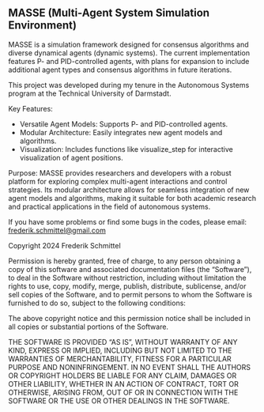 ## MASSE (Multi-Agent System Simulation Environment)
MASSE is a simulation framework designed for consensus algorithms and diverse dynamical agents (dynamic systems). The current implementation features P- and PID-controlled agents, with plans for expansion to include additional agent types and consensus algorithms in future iterations.

This project was developed during my tenure in the Autonomous Systems program at the Technical University of Darmstadt.

Key Features:
- Versatile Agent Models: Supports P- and PID-controlled agents.
- Modular Architecture: Easily integrates new agent models and algorithms.
- Visualization: Includes functions like visualize_step for interactive visualization of agent positions.

Purpose:
MASSE provides researchers and developers with a robust platform for exploring complex multi-agent interactions and control strategies. Its modular architecture allows for seamless integration of new agent models and algorithms, making it suitable for both academic research and practical applications in the field of autonomous systems.

If you have some problems or find some bugs in the codes, please email: [frederik.schmittel@gmail.com](mailto:frederik.schmittel@gmail.com)

Copyright 2024 Frederik Schmittel

Permission is hereby granted, free of charge, to any person obtaining a copy of this software and associated documentation files (the “Software”), to deal in the Software without restriction, including without limitation the rights to use, copy, modify, merge, publish, distribute, sublicense, and/or sell copies of the Software, and to permit persons to whom the Software is furnished to do so, subject to the following conditions:

The above copyright notice and this permission notice shall be included in all copies or substantial portions of the Software.

THE SOFTWARE IS PROVIDED “AS IS”, WITHOUT WARRANTY OF ANY KIND, EXPRESS OR IMPLIED, INCLUDING BUT NOT LIMITED TO THE WARRANTIES OF MERCHANTABILITY, FITNESS FOR A PARTICULAR PURPOSE AND NONINFRINGEMENT. IN NO EVENT SHALL THE AUTHORS OR COPYRIGHT HOLDERS BE LIABLE FOR ANY CLAIM, DAMAGES OR OTHER LIABILITY, WHETHER IN AN ACTION OF CONTRACT, TORT OR OTHERWISE, ARISING FROM, OUT OF OR IN CONNECTION WITH THE SOFTWARE OR THE USE OR OTHER DEALINGS IN THE SOFTWARE.
